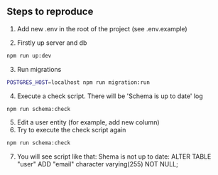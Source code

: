 ## Steps to reproduce

1. Add new .env in the root of the project (see .env.example)

2. Firstly up server and db

```bash
npm run up:dev
```

3. Run migrations

```bash
POSTGRES_HOST=localhost npm run migration:run 
```

4. Execute a check script. There will be 'Schema is up to date' log

```bash
npm run schema:check
```

5. Edit a user entity (for example, add new column)
6. Try to execute the check script again
```bash
npm run schema:check
```
7. You will see script like that:
   Shema is not up to date:
   ALTER TABLE "user" ADD "email" character varying(255) NOT NULL;
